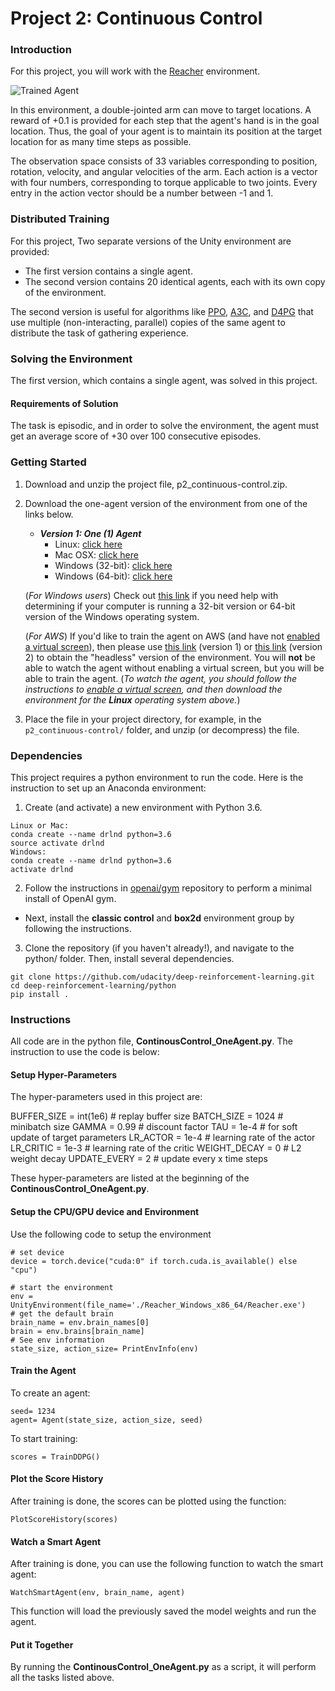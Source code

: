 [//]: # (Image References)

[image1]: https://user-images.githubusercontent.com/10624937/43851024-320ba930-9aff-11e8-8493-ee547c6af349.gif "Trained Agent"
[image2]: https://user-images.githubusercontent.com/10624937/43851646-d899bf20-9b00-11e8-858c-29b5c2c94ccc.png "Crawler"


# Project 2: Continuous Control

### Introduction

For this project, you will work with the [Reacher](https://github.com/Unity-Technologies/ml-agents/blob/master/docs/Learning-Environment-Examples.md#reacher) environment.

![Trained Agent][image1]

In this environment, a double-jointed arm can move to target locations. A reward of +0.1 is provided for each step that the agent's hand is in the goal location. Thus, the goal of your agent is to maintain its position at the target location for as many time steps as possible.

The observation space consists of 33 variables corresponding to position, rotation, velocity, and angular velocities of the arm. Each action is a vector with four numbers, corresponding to torque applicable to two joints. Every entry in the action vector should be a number between -1 and 1.

### Distributed Training

For this project, Two separate versions of the Unity environment are provided:
- The first version contains a single agent.
- The second version contains 20 identical agents, each with its own copy of the environment.  

The second version is useful for algorithms like [PPO](https://arxiv.org/pdf/1707.06347.pdf), [A3C](https://arxiv.org/pdf/1602.01783.pdf), and [D4PG](https://openreview.net/pdf?id=SyZipzbCb) that use multiple (non-interacting, parallel) copies of the same agent to distribute the task of gathering experience.  

### Solving the Environment

The first version, which contains a single agent, was solved in this project.

#### Requirements of Solution

The task is episodic, and in order to solve the environment,  the agent must get an average score of +30 over 100 consecutive episodes.

### Getting Started

1. Download and unzip the project file, p2_continuous-control.zip.

2. Download the one-agent version of the environment from one of the links below.  

    - **_Version 1: One (1) Agent_**
        - Linux: [click here](https://s3-us-west-1.amazonaws.com/udacity-drlnd/P2/Reacher/one_agent/Reacher_Linux.zip)
        - Mac OSX: [click here](https://s3-us-west-1.amazonaws.com/udacity-drlnd/P2/Reacher/one_agent/Reacher.app.zip)
        - Windows (32-bit): [click here](https://s3-us-west-1.amazonaws.com/udacity-drlnd/P2/Reacher/one_agent/Reacher_Windows_x86.zip)
        - Windows (64-bit): [click here](https://s3-us-west-1.amazonaws.com/udacity-drlnd/P2/Reacher/one_agent/Reacher_Windows_x86_64.zip)
    
    (_For Windows users_) Check out [this link](https://support.microsoft.com/en-us/help/827218/how-to-determine-whether-a-computer-is-running-a-32-bit-version-or-64) if you need help with determining if your computer is running a 32-bit version or 64-bit version of the Windows operating system.

    (_For AWS_) If you'd like to train the agent on AWS (and have not [enabled a virtual screen](https://github.com/Unity-Technologies/ml-agents/blob/master/docs/Training-on-Amazon-Web-Service.md)), then please use [this link](https://s3-us-west-1.amazonaws.com/udacity-drlnd/P2/Reacher/one_agent/Reacher_Linux_NoVis.zip) (version 1) or [this link](https://s3-us-west-1.amazonaws.com/udacity-drlnd/P2/Reacher/Reacher_Linux_NoVis.zip) (version 2) to obtain the "headless" version of the environment.  You will **not** be able to watch the agent without enabling a virtual screen, but you will be able to train the agent.  (_To watch the agent, you should follow the instructions to [enable a virtual screen](https://github.com/Unity-Technologies/ml-agents/blob/master/docs/Training-on-Amazon-Web-Service.md), and then download the environment for the **Linux** operating system above._)

3. Place the file in your project directory, for example, in the `p2_continuous-control/` folder, and unzip (or decompress) the file. 

### Dependencies

This project requires a python environment to run the code. Here is the instruction to set up an Anaconda environment:

1. Create (and activate) a new environment with Python 3.6.
```
Linux or Mac:
conda create --name drlnd python=3.6
source activate drlnd
Windows:
conda create --name drlnd python=3.6 
activate drlnd
```

2. Follow the instructions in [openai/gym](https://github.com/openai/gym) repository to perform a minimal install of OpenAI gym.

- Next, install the **classic control** and **box2d** environment group by following the instructions.

3. Clone the repository (if you haven't already!), and navigate to the python/ folder. Then, install several dependencies.
```
git clone https://github.com/udacity/deep-reinforcement-learning.git
cd deep-reinforcement-learning/python
pip install .
```


### Instructions

All code are in the python file, **ContinousControl_OneAgent.py**. The instruction to use the code is below:

#### Setup Hyper-Parameters

The hyper-parameters used in this project are:

BUFFER_SIZE = int(1e6)  # replay buffer size
BATCH_SIZE = 1024     # minibatch size
GAMMA = 0.99            # discount factor
TAU = 1e-4             # for soft update of target parameters
LR_ACTOR = 1e-4       # learning rate of the actor 
LR_CRITIC = 1e-3        # learning rate of the critic
WEIGHT_DECAY = 0        # L2 weight decay
UPDATE_EVERY = 2      # update every x time steps

These hyper-parameters are listed at the beginning of the **ContinousControl_OneAgent.py**. 

#### Setup the CPU/GPU device and Environment

Use the following code to setup the environment

```
# set device
device = torch.device("cuda:0" if torch.cuda.is_available() else "cpu")

# start the environment
env = UnityEnvironment(file_name='./Reacher_Windows_x86_64/Reacher.exe')
# get the default brain
brain_name = env.brain_names[0]
brain = env.brains[brain_name]
# See env information
state_size, action_size= PrintEnvInfo(env)
```

#### Train the Agent

To create an agent:
```
seed= 1234
agent= Agent(state_size, action_size, seed)
```

To start training:
```
scores = TrainDDPG()
```

#### Plot the Score History

After training is done, the scores can be plotted using the function:

```
PlotScoreHistory(scores)
```

#### Watch a Smart Agent

After training is done, you can use the following function to watch the smart agent:

```
WatchSmartAgent(env, brain_name, agent)
```

This function will load the previously saved the model weights and run the agent.

#### Put it Together

By running the **ContinousControl_OneAgent.py** as a script, it will perform all the tasks listed above.